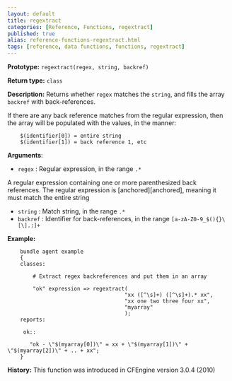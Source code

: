 ```yaml
---
layout: default
title: regextract
categories: [Reference, Functions, regextract]
published: true
alias: reference-functions-regextract.html
tags: [reference, data functions, functions, regextract]
---
```


**Prototype:** `regextract(regex, string, backref)`

**Return type:** `class`

**Description:** Returns whether `regex` matches the `string`, and fills the array `backref` with back-references.

If there are any back reference matches from the regular expression, then the array will be populated with the values, in the manner:

```cf3
    $(identifier[0]) = entire string
    $(identifier[1]) = back reference 1, etc
```

**Arguments**:

* `regex` : Regular expression, in the range `.*`

A regular expression containing one or more parenthesized back
references. The regular expression is [anchored][anchored], meaning it must match
the entire string

* `string` : Match string, in the range `.*`
* `backref` : Identifier for back-references, in the range
`[a-zA-Z0-9_$(){}\[\].:]+`

**Example:**

```cf3
    bundle agent example
    {
    classes:

        # Extract regex backreferences and put them in an array

        "ok" expression => regextract(
                                     "xx ([^\s]+) ([^\s]+).* xx",
                                     "xx one two three four xx",
                                     "myarray"
                                     );
    reports:

     ok::

       "ok - \"$(myarray[0])\" = xx + \"$(myarray[1])\" + \"$(myarray[2])\" + .. + xx";
    }
```

**History:** This function was introduced in CFEngine version 3.0.4
(2010)
